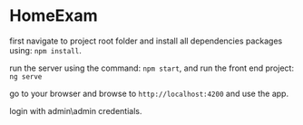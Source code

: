 # HomeExam

first navigate to project root folder and install all dependencies packages using:  ```npm install```.

run the server using the command: ```npm start```,
and run the front end project: ```ng serve```

go to your browser and browse to ```http://localhost:4200``` and use the app.


login with admin\admin credentials.
